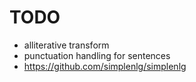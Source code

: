 # TODO
* alliterative transform
* punctuation handling for sentences
* https://github.com/simplenlg/simplenlg

